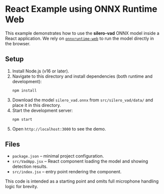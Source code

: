 # React Example using ONNX Runtime Web

This example demonstrates how to use the **silero-vad** ONNX model inside a React application. We rely on [`onnxruntime-web`](https://www.npmjs.com/package/onnxruntime-web) to run the model directly in the browser.

## Setup

1. Install Node.js (v16 or later).
2. Navigate to this directory and install dependencies (both runtime and
   development):
   ```bash
   npm install
   ```
3. Download the model `silero_vad.onnx` from `src/silero_vad/data/` and place it in this directory.
4. Start the development server:
   ```bash
   npm start
   ```
5. Open `http://localhost:3000` to see the demo.

## Files

- `package.json` – minimal project configuration.
- `src/VadApp.jsx` – React component loading the model and showing detection results.
- `src/index.jsx` – entry point rendering the component.

This code is intended as a starting point and omits full microphone handling logic for brevity.
